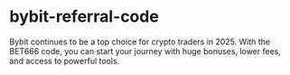 # bybit-referral-code
Bybit continues to be a top choice for crypto traders in 2025. With the BET666 code, you can start your journey with huge bonuses, lower fees, and access to powerful tools.
